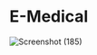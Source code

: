 # E-Medical


![Screenshot (185)](https://github.com/Sonee34/E-Medical/assets/85499728/c0396266-b846-408f-b059-3a75d2a3e551)
